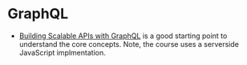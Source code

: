 # GraphQL

* [Building Scalable APIs with GraphQL](https://app.pluralsight.com/library/courses/graphql-scalable-apis/) is a good starting point to understand the core concepts. Note, the course uses a serverside JavaScript implmentation.

